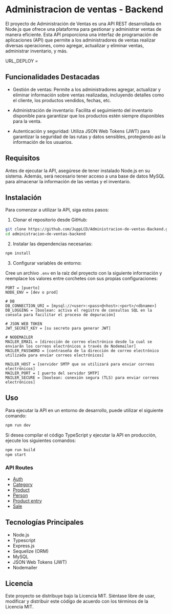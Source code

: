 # Administracion de ventas - Backend

El proyecto de Administración de Ventas es una API REST desarrollada en Node.js que ofrece una plataforma para gestionar y administrar ventas de manera eficiente. Esta API proporciona una interfaz de programación de aplicaciones (API) que permite a los administradores de ventas realizar diversas operaciones, como agregar, actualizar y eliminar ventas, administrar inventario, y más.

URL_DEPLOY =

## Funcionalidades Destacadas

- Gestión de ventas: Permite a los administradores agregar, actualizar y eliminar información sobre ventas realizadas, incluyendo detalles como el cliente, los productos vendidos, fechas, etc.

- Administración de inventario: Facilita el seguimiento del inventario disponible para garantizar que los productos estén siempre disponibles para la venta.

- Autenticación y seguridad: Utiliza JSON Web Tokens (JWT) para garantizar la seguridad de las rutas y datos sensibles, protegiendo así la información de los usuarios.

## Requisitos

Antes de ejecutar la API, asegúrese de tener instalado Node.js en su sistema. Además, será necesario tener acceso a una base de datos MySQL para almacenar la información de las ventas y el inventario.

## Instalación

Para comenzar a utilizar la API, siga estos pasos:

1. Clonar el repositorio desde GitHub:

```bash
git clone https://github.com/JuppLCD/Administracion-de-ventas-Backend.git
cd administracion-de-ventas-backend
```

2. Instalar las dependencias necesarias:

```bash
npm install
```

3. Configurar variables de entorno:

Cree un archivo `.env` en la raíz del proyecto con la siguiente información y reemplace los valores entre corchetes con sus propias configuraciones:

```
PORT = [puerto]
NODE_ENV = [dev o prod]

# DB
DB_CONNECTION_URI = [mysql://<user>:<pass>@<host>:<port>/<dbname>]
DB_LOGGING = [boolean: activa el registro de consultas SQL en la consola para facilitar el proceso de depuración]

# JSON WEB TOKEN
JWT_SECRET_KEY = [su secreto para generar JWT]

# NODEMAILER
MAILER_EMAIL = [dirección de correo electrónico desde la cual se enviarán los correos electrónicos a través de Nodemailer]
MAILER_PASSWORD = [contraseña de la dirección de correo electrónico utilizada para enviar correos electrónicos]

MAILER_HOST = [servidor SMTP que se utilizará para enviar correos electrónicos]
MAILER_PORT = [ puerto del servidor SMTP]
MAILER_SECURE = [boolean: conexión segura (TLS) para enviar correos electrónicos]
```

## Uso

Para ejecutar la API en un entorno de desarrollo, puede utilizar el siguiente comando:

```bash
npm run dev
```

Si desea compilar el código TypeScript y ejecutar la API en producción, ejecute los siguientes comandos:

```bash
npm run build
npm start
```

### API Routes

- [Auth](./docs/auth.md)
- [Category](./docs/category.md)
- [Product](./docs/product.md)
- [Person](./docs/person.md)
- [Product entry](./docs/productEntry.md)
- [Sale](./docs/sale.md)

## Tecnologías Principales

- Node.js
- Typescript
- Express.js
- Sequelize (ORM)
- MySQL
- JSON Web Tokens (JWT)
- Nodemailer

## Licencia

Este proyecto se distribuye bajo la Licencia MIT. Siéntase libre de usar, modificar y distribuir este código de acuerdo con los términos de la Licencia MIT.
